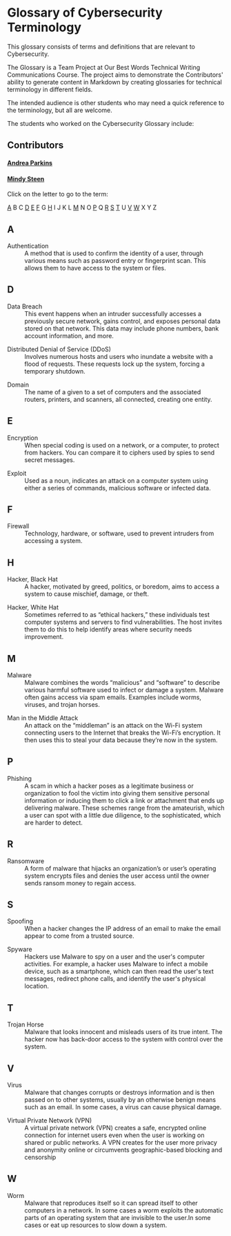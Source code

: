 # Glossary of Cybersecurity Terminology



This glossary consists of terms and definitions that are relevant to Cybersecurity. 

The Glossary is a Team Project at Our Best Words Technical Writing Communications Course. The project aims to demonstrate the Contributors' ability to generate content in Markdown by creating glossaries for technical terminology in different fields.

The intended audience is other students who may need a quick reference to the terminology, but all are welcome.

The students who worked on the Cybersecurity Glossary include:

## Contributors

#### [Andrea Parkins](github.com/akparkins)
#### [Mindy Steen](https://github.com/mindys360/glossary)

Click on the letter to go to the term:  

[A]( #a) B C [D](#d) [E](#e) [F](#f) G [H](#h) I J K L [M](#m) N O [P](#p) Q [R](#r) [S](#s) [T](#t) U [V](#v) [W](#w) X Y Z  


## A
<dl>
<dt>	Authentication	</dt>	
   <dd>	A method that is used to confirm the identity of a user, through various means such as password entry or fingerprint scan. This allows them to have access to the system or files.  	</dd>
</dl>

## D
<dl>
   <dt>	Data Breach	</dt>
   <dd>	 This event happens when an intruder successfully accesses a previously secure network, gains control, and exposes personal data stored on that network. This data may include phone numbers, bank account information, and more.	</dd>
</dl>
<dl>
   <dt>	Distributed Denial of Service (DDoS)	</dt>
   <dd>	Involves numerous hosts and users who inundate a website with a flood of requests. These requests lock up the system, forcing a temporary shutdown.	</dd>
</dl>

<dl>
   <dt>	Domain	</dt>
   <dd>	The name of a given to a set of computers and the associated routers, printers, and scanners, all connected, creating one entity.		</dd>
</dl>

## E
<dl>
   <dt>	Encryption	</dt>
   <dd>	When special coding is used on a network, or a computer, to protect from hackers. You can compare it to ciphers used by spies to send secret messages. 		</dd>
</dl>

<dl>
   <dt>	Exploit	</dt>
   <dd>	Used as a noun, indicates an attack on a computer system using either a series of commands, malicious software or infected data. 	 	</dd>
</dl>

## F
<dl>
   <dt>	Firewall	</dt>
   <dd>	Technology, hardware, or software, used to prevent intruders from accessing a system. </dd>
</dl>

## H
<dl>
   <dt>	Hacker, Black Hat</dt>
   <dd>	A hacker, motivated by greed, politics, or boredom, aims to access a system to cause mischief, damage, or theft.	</dd>
</dl>

<dl>
   <dt>	Hacker, White Hat	</dt>
   <dd>	Sometimes referred to as “ethical hackers,” these individuals test computer systems and servers to find vulnerabilities. 	The host invites them to do this to help identify areas where security needs improvement.	</dd>
</dl>


## M
<dl>
   <dt>	Malware	</dt>
  <dd>	Malware combines the words “malicious” and “software” to describe various harmful software used to infect or damage a system. Malware often gains access via spam emails. Examples include worms, viruses, and trojan horses.	</dd>
</dl>
<dl>
   <dt>	Man in the Middle Attack	</dt>
  <dd>	An attack on the “middleman” is an attack on the Wi-Fi system connecting users to the Internet that breaks the Wi-Fi’s encryption. It then uses this to steal your data because they’re now in the system.	</dd>
</dl>

## P

<dl>
   <dt>	Phishing	</dt>
   <dd>	A scam in which a hacker poses as a legitimate business or organization to fool the victim into giving them sensitive personal information or inducing them to click a link or attachment that ends up delivering malware. These schemes range from the amateurish, which a user can spot with a little due diligence, to the sophisticated, which are harder to detect.	</dd>
</dl>


## R

<dl>
   <dt>	Ransomware	</dt>
   <dd>	A form of malware that hijacks an organization’s or user’s operating system encrypts files and denies the user access until the owner sends ransom money to regain access. </dd>
</dl>

## S
<dl>
   <dt>	Spoofing	</dt>
   <dd>	When a hacker changes the IP address of an email to make the email appear to come from a trusted source.</dd>
</dl>

<dl>
   <dt>	Spyware	</dt>
   <dd>	Hackers use Malware to spy on a user and the user's computer activities.  For example, a hacker uses Malware to infect a mobile device, such as a smartphone, which can then read the user's text messages, redirect phone calls, and identify the user's physical location.</dd>
</dl>

## T

<dl>
   <dt>	Trojan Horse	</dt>
   <dd>	Malware that looks innocent and misleads users of its true intent. The hacker now has back-door access to the system with control over the system.  	</dd>
</dl>


## V

<dl>
   <dt>	Virus	</dt>
   <dd>	Malware that changes corrupts or destroys information and is then passed on to other systems, usually by an otherwise benign means such as an email. In some cases, a virus can cause physical damage.</dd>
</dl>


<dl>
   <dt>	Virtual Private Network (VPN)		</dt>
   <dd> A virtual private network (VPN) creates a safe, encrypted online connection for internet users even when the user is working on shared or public networks. A VPN creates for the user more privacy and anonymity online or circumvents geographic-based blocking and censorship</dd>
</dl>


## W
<dl>
   <dt>	Worm	</dt>
   <dd>	Malware that reproduces itself so it can spread itself to other computers in a network. In some cases a worm exploits the automatic parts of an operating system that are invisible to the user.In some cases or eat up resources to slow down a system.
 	</dd>
</dl>

